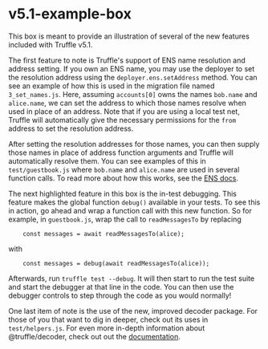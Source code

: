 # v5.1-example-box
This box is meant to provide an illustration of several of the new features included with Truffle v5.1.

The first feature to note is Truffle's support of ENS name resolution and address setting. If you own an ENS name, you may use the deployer to set the resolution address using the `deployer.ens.setAddress` method. You can see an example of how this is used in the migration file named `3_set_names.js`. Here, assuming `accounts[0]` owns the names `bob.name` and `alice.name`, we can set the address to which those names resolve when used in place of an address. Note that if you are using a local test net, Truffle will automatically give the necessary permissions for the `from` address to set the resolution address.

After setting the resolution addresses for those names, you can then supply those names in place of address function arguments and Truffle will automatically resolve them. You can see examples of this in `test/guestbook.js` where `bob.name` and `alice.name` are used in several function calls. To read more about how this works, see the [ENS docs](#).

The next highlighted feature in this box is the in-test debugging. This feature makes the global function `debug()` available in your tests. To see this in action, go ahead and wrap a function call with this new function. So for example, in `guestbook.js`, wrap the call to `readMessagesTo` by replacing
```
    const messages = await readMessagesTo(alice);
```
with
```
    const messages = debug(await readMessagesTo(alice));
```

Afterwards, run `truffle test --debug`. It will then start to run the test suite and start the debugger at that line in the code. You can then use the debugger controls to step through the code as you would normally! 

One last item of note is the use of the new, improved decoder package. For those of you that want to dig in deeper, check out its uses in `test/helpers.js`. For even more in-depth information about @truffle/decoder, check out out the [documentation](https://www.trufflesuite.com/docs/truffle/codec/index.html).
